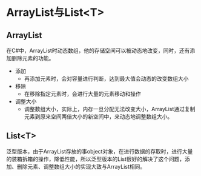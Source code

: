 # ArrayList与List<T\>
	
## ArrayList
在C#中，ArrayList时动态数组，他的存储空间可以被动态地改变，同时，还有添加删除元素的功能。

* 添加
	* 再添加元素时，会对容量进行判断，达到最大值会动态的改变数组大小
* 移除
	* 在移除指定元素时，会进行大量的元素移动和操作
* 调整大小
	* 调整数组大小，实际上，内存一旦分配无法改变大小，ArrayList通过复制元素到原来空间两倍大小的新空间中，来动态地调整数组大小。
## List<T\>
泛型版本，由于ArrayList存放的事object对象，在进行数据的存取时，进行大量的装箱拆箱的操作，降低性能，所以泛型版本的List很好的解决了这个问题，添加、删除元素、调整数组大小的实现大致与ArrayList相同。